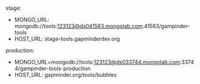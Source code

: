 stage:
  - MONGO_URL: mongodb://tools:123123@ds041563.mongolab.com:41563/gampinder-tools
  - HOST_URL: stage-tools.gapminderdev.org

production:
  - MONGO_URL=mongodb://tools:123123@ds033744.mongolab.com:33744/gampinder-tools-production
  - HOST_URL: gapminder.org/tools/bubbles

